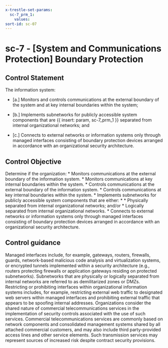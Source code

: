 ```yaml
---
x-trestle-set-params:
  sc-7_prm_1:
    values:
sort-id: sc-07
---
```


# sc-7 - \[System and Communications Protection\] Boundary Protection

## Control Statement

The information system:

- \[a.\] Monitors and controls communications at the external boundary of the system and at key internal boundaries within the system;

- \[b.\] Implements subnetworks for publicly accessible system components that are {{ insert: param, sc-7_prm_1 }} separated from internal organizational networks; and

- \[c.\] Connects to external networks or information systems only through managed interfaces consisting of boundary protection devices arranged in accordance with an organizational security architecture.

## Control Objective

Determine if the organization:    * Monitors communications at the external boundary of the information system.  * Monitors communications at key internal boundaries within the system.  * Controls communications at the external boundary of the information system.  * Controls communications at key internal boundaries within the system.  * Implements subnetworks for publicly accessible system components that are either:  *     * Physically separated from internal organizational networks; and/or   * Logically separated from internal organizational networks.    * Connects to external networks or information systems only through managed interfaces consisting of boundary protection devices arranged in accordance with an organizational security architecture.  

## Control guidance

Managed interfaces include, for example, gateways, routers, firewalls, guards, network-based malicious code analysis and virtualization systems, or encrypted tunnels implemented within a security architecture (e.g., routers protecting firewalls or application gateways residing on protected subnetworks). Subnetworks that are physically or logically separated from internal networks are referred to as demilitarized zones or DMZs. Restricting or prohibiting interfaces within organizational information systems includes, for example, restricting external web traffic to designated web servers within managed interfaces and prohibiting external traffic that appears to be spoofing internal addresses. Organizations consider the shared nature of commercial telecommunications services in the implementation of security controls associated with the use of such services. Commercial telecommunications services are commonly based on network components and consolidated management systems shared by all attached commercial customers, and may also include third party-provided access lines and other service elements. Such transmission services may represent sources of increased risk despite contract security provisions.
